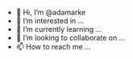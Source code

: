 - 👋 Hi, I’m @adamarke
- 👀 I’m interested in ...
- 🌱 I’m currently learning ...
- 💞️ I’m looking to collaborate on ...
- 📫 How to reach me ...

<!---
adamarke/adamarke is a ✨ special ✨ repository because its `README.md` (this file) appears on your GitHub profile.
You can click the Preview link to take a look at your changes.
--->
